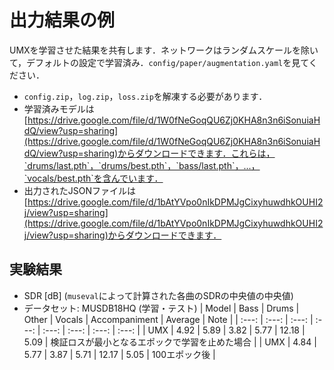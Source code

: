 # 出力結果の例
UMXを学習させた結果を共有します．ネットワークはランダムスケールを除いて，デフォルトの設定で学習済み．`config/paper/augmentation.yaml`を見てください．
- `config.zip`，`log.zip`，`loss.zip`を解凍する必要があります．
- 学習済みモデルは[https://drive.google.com/file/d/1W0fNeGoqQU6Zj0KHA8n3n6iSonuiaHdQ/view?usp=sharing](https://drive.google.com/file/d/1W0fNeGoqQU6Zj0KHA8n3n6iSonuiaHdQ/view?usp=sharing)からダウンロードできます．これらは，`drums/last.pth`，`drums/best.pth`，`bass/last.pth`，...，`vocals/best.pth`を含んでいます．
- 出力されたJSONファイルは[https://drive.google.com/file/d/1bAtYVpo0nIkDPMJgCixyhuwdhkOUHI2j/view?usp=sharing](https://drive.google.com/file/d/1bAtYVpo0nIkDPMJgCixyhuwdhkOUHI2j/view?usp=sharing)からダウンロードできます．

## 実験結果
- SDR [dB] (`museval`によって計算された各曲のSDRの中央値の中央値)
- データセット: MUSDB18HQ (学習・テスト)
| Model | Bass | Drums | Other | Vocals | Accompaniment | Average | Note |
| :---: | :---: | :---: | :---: | :---: | :---: | :---: | :---: |
| UMX | 4.92 | 5.89 | 3.82 | 5.77 | 12.18 | 5.09 | 検証ロスが最小となるエポックで学習を止めた場合 |
| UMX | 4.84 | 5.77 | 3.87 | 5.71 | 12.17 | 5.05 | 100エポック後 |